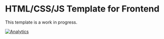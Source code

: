 # HTML/CSS/JS Template for Frontend

This template is a work in progress.

[![Analytics](https://cjs-beacon.appspot.com/UA-10006093-3/github/cjsheets/frontend-template?pixel)](https://github.com/cjsheets/frontend-template)
